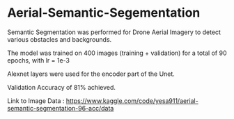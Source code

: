 # Aerial-Semantic-Segementation

Semantic Segmentation was performed for Drone Aerial Imagery to detect various obstacles and backgrounds.

The model was trained on 400 images (training + validation) for a total of 90 epochs, with lr = 1e-3

Alexnet layers were used for the encoder part of the Unet. 

Validation Accuracy of 81% achieved.

Link to Image Data : https://www.kaggle.com/code/yesa911/aerial-semantic-segmentation-96-acc/data
